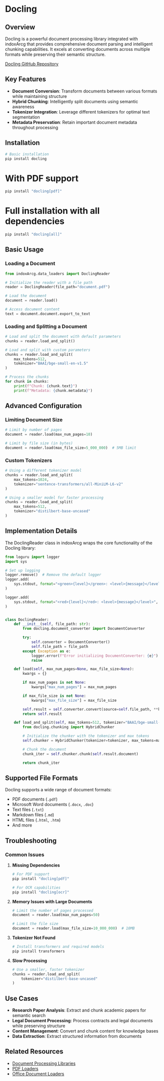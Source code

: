 # Docling

## Overview

Docling is a powerful document processing library integrated with indoxArcg that provides comprehensive document parsing and intelligent chunking capabilities. It excels at converting documents across multiple formats while preserving their semantic structure.

[Docling GitHub Repository](https://github.com/docling-project/docling)    

## Key Features

- **Document Conversion**: Transform documents between various formats while maintaining structure
- **Hybrid Chunking**: Intelligently split documents using semantic awareness
- **Tokenizer Integration**: Leverage different tokenizers for optimal text segmentation
- **Metadata Preservation**: Retain important document metadata throughout processing

## Installation

```python
# Basic installation
pip install docling
```
# With PDF support
```python
pip install "docling[pdf]"
```
# Full installation with all dependencies
```python
pip install "docling[all]"
```

## Basic Usage

### Loading a Document

```python
from indoxArcg.data_loaders import DoclingReader

# Initialize the reader with a file path
reader = DoclingReader(file_path="document.pdf")

# Load the document
document = reader.load()

# Access document content
text = document.document.export_to_text
```

### Loading and Splitting a Document

```python
# Load and split the document with default parameters
chunks = reader.load_and_split()

# Load and split with custom parameters
chunks = reader.load_and_split(
    max_tokens=512,
    tokenizer="BAAI/bge-small-en-v1.5"
)

# Process the chunks
for chunk in chunks:
    print(f"Chunk: {chunk.text}")
    print(f"Metadata: {chunk.metadata}")
```

## Advanced Configuration

### Limiting Document Size

```python
# Limit by number of pages
document = reader.load(max_num_pages=10)

# Limit by file size (in bytes)
document = reader.load(max_file_size=5_000_000)  # 5MB limit
```

### Custom Tokenizers

```python
# Using a different tokenizer model
chunks = reader.load_and_split(
    max_tokens=1024,
    tokenizer="sentence-transformers/all-MiniLM-L6-v2"
)

# Using a smaller model for faster processing
chunks = reader.load_and_split(
    max_tokens=512,
    tokenizer="distilbert-base-uncased"
)
```

## Implementation Details

The DoclingReader class in indoxArcg wraps the core functionality of the Docling library:

```python
from loguru import logger
import sys

# Set up logging
logger.remove()  # Remove the default logger
logger.add(
    sys.stdout, format="<green>{level}</green>: <level>{message}</level>", level="INFO"
)

logger.add(
    sys.stdout, format="<red>{level}</red>: <level>{message}</level>", level="ERROR"
)


class DoclingReader:
    def __init__(self, file_path: str):
        from docling.document_converter import DocumentConverter

        try:
            self.converter = DocumentConverter()
            self.file_path = file_path
        except Exception as e:
            logger.error(f"Error initializing DocumentConverter: {e}")
            raise

    def load(self, max_num_pages=None, max_file_size=None):
        kwargs = {}

        if max_num_pages is not None:
            kwargs["max_num_pages"] = max_num_pages

        if max_file_size is not None:
            kwargs["max_file_size"] = max_file_size

        self.result = self.converter.convert(source=self.file_path, **kwargs)
        return self.result

    def load_and_split(self, max_tokens=512, tokenizer="BAAI/bge-small-en-v1.5"):
        from docling.chunking import HybridChunker

        # Initialize the chunker with the tokenizer and max tokens
        self.chunker = HybridChunker(tokenizer=tokenizer, max_tokens=max_tokens)

        # Chunk the document
        chunk_iter = self.chunker.chunk(self.result.document)

        return chunk_iter
```

## Supported File Formats

Docling supports a wide range of document formats:

- PDF documents (`.pdf`)
- Microsoft Word documents (`.docx`, `.doc`)
- Text files (`.txt`)
- Markdown files (`.md`)
- HTML files (`.html`, `.htm`)
- And more

## Troubleshooting

### Common Issues

1. **Missing Dependencies**

   ```bash
   # For PDF support
   pip install "docling[pdf]"

   # For OCR capabilities
   pip install "docling[ocr]"
   ```

2. **Memory Issues with Large Documents**

   ```python
   # Limit the number of pages processed
   document = reader.load(max_num_pages=50)

   # Limit the file size
   document = reader.load(max_file_size=10_000_000)  # 10MB
   ```

3. **Tokenizer Not Found**

   ```bash
   # Install transformers and required models
   pip install transformers
   ```

4. **Slow Processing**
   ```python
   # Use a smaller, faster tokenizer
   chunks = reader.load_and_split(
       tokenizer="distilbert-base-uncased"
   )
   ```

## Use Cases

- **Research Paper Analysis**: Extract and chunk academic papers for semantic search
- **Legal Document Processing**: Process contracts and legal documents while preserving structure
- **Content Management**: Convert and chunk content for knowledge bases
- **Data Extraction**: Extract structured information from documents

## Related Resources

- [Document Processing Libraries](Document-Processing-Libraries.md)
- [PDF Loaders](PDF-Loaders.md)
- [Office Document Loaders](Office-Loaders.md)

